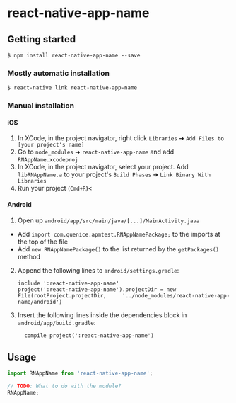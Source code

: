 
# react-native-app-name

## Getting started

`$ npm install react-native-app-name --save`

### Mostly automatic installation

`$ react-native link react-native-app-name`

### Manual installation


#### iOS

1. In XCode, in the project navigator, right click `Libraries` ➜ `Add Files to [your project's name]`
2. Go to `node_modules` ➜ `react-native-app-name` and add `RNAppName.xcodeproj`
3. In XCode, in the project navigator, select your project. Add `libRNAppName.a` to your project's `Build Phases` ➜ `Link Binary With Libraries`
4. Run your project (`Cmd+R`)<

#### Android

1. Open up `android/app/src/main/java/[...]/MainActivity.java`
  - Add `import com.quenice.apmtest.RNAppNamePackage;` to the imports at the top of the file
  - Add `new RNAppNamePackage()` to the list returned by the `getPackages()` method
2. Append the following lines to `android/settings.gradle`:
  	```
  	include ':react-native-app-name'
  	project(':react-native-app-name').projectDir = new File(rootProject.projectDir, 	'../node_modules/react-native-app-name/android')
  	```
3. Insert the following lines inside the dependencies block in `android/app/build.gradle`:
  	```
      compile project(':react-native-app-name')
  	```


## Usage
```javascript
import RNAppName from 'react-native-app-name';

// TODO: What to do with the module?
RNAppName;
```
  
